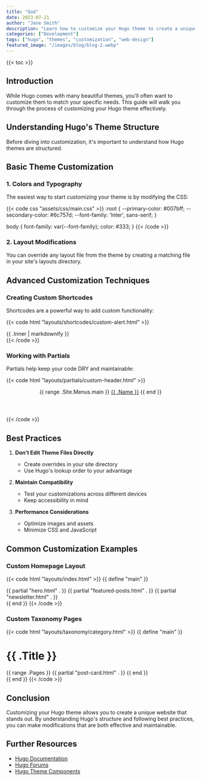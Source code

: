 ```yaml
---
title: "God"
date: 2023-07-21
author: "Jane Smith"
description: "Learn how to customize your Hugo theme to create a unique website that matches your brand and requirements."
categories: ["Development"]
tags: ["hugo", "themes", "customization", "web-design"]
featured_image: "/images/blog/blog-2.webp"
---
```


{{< toc >}}

## Introduction

While Hugo comes with many beautiful themes, you'll often want to customize them to match your specific needs. This guide will walk you through the process of customizing your Hugo theme effectively.

## Understanding Hugo's Theme Structure

Before diving into customization, it's important to understand how Hugo themes are structured.

## Basic Theme Customization

### 1. Colors and Typography

The easiest way to start customizing your theme is by modifying the CSS:

{{< code css "assets/css/main.css" >}}
:root {
    --primary-color: #007bff;
    --secondary-color: #6c757d;
    --font-family: 'Inter', sans-serif;
}

body {
    font-family: var(--font-family);
    color: #333;
}
{{< /code >}}

### 2. Layout Modifications

You can override any layout file from the theme by creating a matching file in your site's layouts directory.

## Advanced Customization Techniques

### Creating Custom Shortcodes

Shortcodes are a powerful way to add custom functionality:

{{< code html "layouts/shortcodes/custom-alert.html" >}}
<div class="alert alert-{{ .Get 0 }}">
    {{ .Inner | markdownify }}
</div>
{{< /code >}}

### Working with Partials

Partials help keep your code DRY and maintainable:

{{< code html "layouts/partials/custom-header.html" >}}
<header class="site-header">
    <nav>
        {{ range .Site.Menus.main }}
            <a href="{{ .URL }}">{{ .Name }}</a>
        {{ end }}
    </nav>
</header>
{{< /code >}}

## Best Practices

1. **Don't Edit Theme Files Directly**
   - Create overrides in your site directory
   - Use Hugo's lookup order to your advantage

2. **Maintain Compatibility**
   - Test your customizations across different devices
   - Keep accessibility in mind

3. **Performance Considerations**
   - Optimize images and assets
   - Minimize CSS and JavaScript

## Common Customization Examples

### Custom Homepage Layout

{{< code html "layouts/index.html" >}}
{{ define "main" }}
<div class="homepage">
    {{ partial "hero.html" . }}
    {{ partial "featured-posts.html" . }}
    {{ partial "newsletter.html" . }}
</div>
{{ end }}
{{< /code >}}

### Custom Taxonomy Pages

{{< code html "layouts/taxonomy/category.html" >}}
{{ define "main" }}
<div class="category-page">
    <h1>{{ .Title }}</h1>
    <div class="posts-grid">
        {{ range .Pages }}
            {{ partial "post-card.html" . }}
        {{ end }}
    </div>
</div>
{{ end }}
{{< /code >}}

## Conclusion

Customizing your Hugo theme allows you to create a unique website that stands out. By understanding Hugo's structure and following best practices, you can make modifications that are both effective and maintainable.

## Further Resources

- [Hugo Documentation](https://gohugo.io/documentation/)
- [Hugo Forums](https://discourse.gohugo.io/)
- [Hugo Theme Components](https://themes.gohugo.io/tags/components/)
